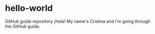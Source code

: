 # hello-world
GitHub guide repository
¡Hola! My name's Cristina and I'm going through the GitHub guide.
